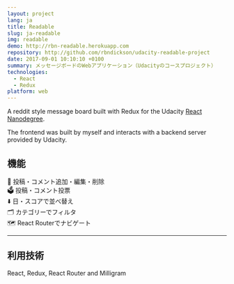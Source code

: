 ```yaml
---
layout: project
lang: ja
title: Readable
slug: ja-readable
img: readable
demo: http://rbn-readable.herokuapp.com
repository: http://github.com/rbndickson/udacity-readable-project
date: 2017-09-01 10:10:10 +0100
summary: メッセージボードのWebアプリケーション（Udacityのコースプロジェクト）
technologies:
  - React
  - Redux
platform: web
---
```

A reddit style message board built with Redux for the Udacity [React Nanodegree](https://www.udacity.com/course/react-nanodegree--nd019).

The frontend was built by myself and interacts with a backend server provided by Udacity.

## 機能

📝 投稿・コメント追加・編集・削除  
🗳 投稿・コメント投票  
⬇️ 日・スコアで並べ替え  
🗂 カテゴリーでフィルタ  
🗺 React Routerでナビゲート  

---

## 利用技術

React, Redux, React Router and Milligram

